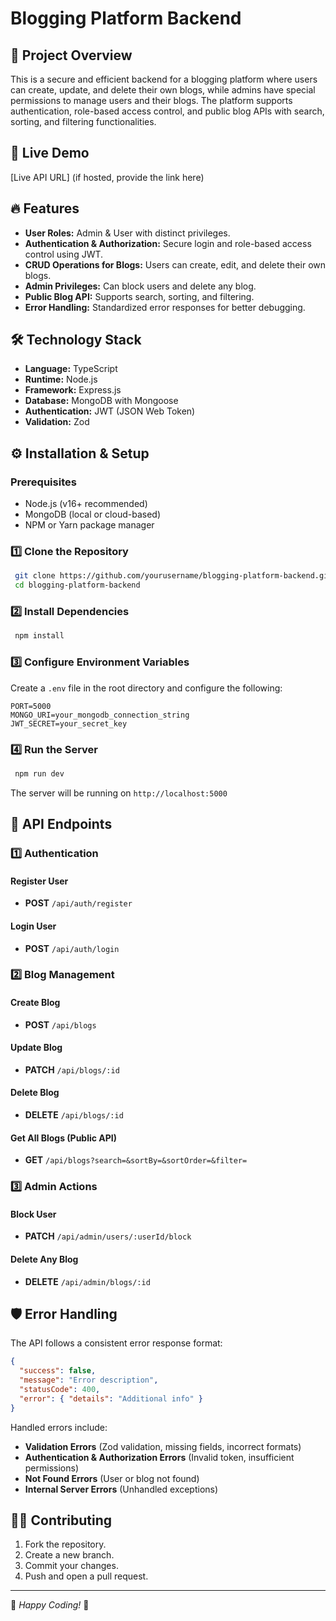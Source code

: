 # Blogging Platform Backend

## 📌 Project Overview
This is a secure and efficient backend for a blogging platform where users can create, update, and delete their own blogs, while admins have special permissions to manage users and their blogs. The platform supports authentication, role-based access control, and public blog APIs with search, sorting, and filtering functionalities.

## 🚀 Live Demo
[Live API URL] (if hosted, provide the link here)

## 🔥 Features
- **User Roles:** Admin & User with distinct privileges.
- **Authentication & Authorization:** Secure login and role-based access control using JWT.
- **CRUD Operations for Blogs:** Users can create, edit, and delete their own blogs.
- **Admin Privileges:** Can block users and delete any blog.
- **Public Blog API:** Supports search, sorting, and filtering.
- **Error Handling:** Standardized error responses for better debugging.

## 🛠️ Technology Stack
- **Language:** TypeScript
- **Runtime:** Node.js
- **Framework:** Express.js
- **Database:** MongoDB with Mongoose
- **Authentication:** JWT (JSON Web Token)
- **Validation:** Zod

## ⚙️ Installation & Setup
### Prerequisites
- Node.js (v16+ recommended)
- MongoDB (local or cloud-based)
- NPM or Yarn package manager

### 1️⃣ Clone the Repository
```sh
 git clone https://github.com/yourusername/blogging-platform-backend.git
 cd blogging-platform-backend
```

### 2️⃣ Install Dependencies
```sh
 npm install
```

### 3️⃣ Configure Environment Variables
Create a `.env` file in the root directory and configure the following:
```env
PORT=5000
MONGO_URI=your_mongodb_connection_string
JWT_SECRET=your_secret_key
```

### 4️⃣ Run the Server
```sh
 npm run dev
```
The server will be running on `http://localhost:5000`

## 🔑 API Endpoints
### 1️⃣ Authentication
#### Register User
- **POST** `/api/auth/register`
#### Login User
- **POST** `/api/auth/login`

### 2️⃣ Blog Management
#### Create Blog
- **POST** `/api/blogs`
#### Update Blog
- **PATCH** `/api/blogs/:id`
#### Delete Blog
- **DELETE** `/api/blogs/:id`
#### Get All Blogs (Public API)
- **GET** `/api/blogs?search=&sortBy=&sortOrder=&filter=`

### 3️⃣ Admin Actions
#### Block User
- **PATCH** `/api/admin/users/:userId/block`
#### Delete Any Blog
- **DELETE** `/api/admin/blogs/:id`

## 🛡️ Error Handling
The API follows a consistent error response format:
```json
{
  "success": false,
  "message": "Error description",
  "statusCode": 400,
  "error": { "details": "Additional info" }
}
```
Handled errors include:
- **Validation Errors** (Zod validation, missing fields, incorrect formats)
- **Authentication & Authorization Errors** (Invalid token, insufficient permissions)
- **Not Found Errors** (User or blog not found)
- **Internal Server Errors** (Unhandled exceptions)

## 👨‍💻 Contributing
1. Fork the repository.
2. Create a new branch.
3. Commit your changes.
4. Push and open a pull request.

---
🎯 *Happy Coding!* 🚀

